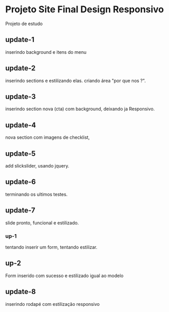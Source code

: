 # Projeto Site Final Design Responsivo
Projeto de estudo

## update-1
inserindo background e itens do menu

## update-2
inserindo sections e estilizando elas.
criando área "por que nos ?".

## update-3
inserindo section nova (cta) com background,
deixando ja Responsivo.

## update-4
nova section com imagens de checklist,

## update-5
add slickslider, usando jquery.

## update-6
terminando os ultimos testes.

## update-7
slide pronto, funcional e estilizado.


### up-1
tentando inserir um form,
tentando estilizar.

## up-2 
Form inserido com sucesso e estilizado igual ao modelo

## update-8
inserindo rodapé com estilização
responsivo